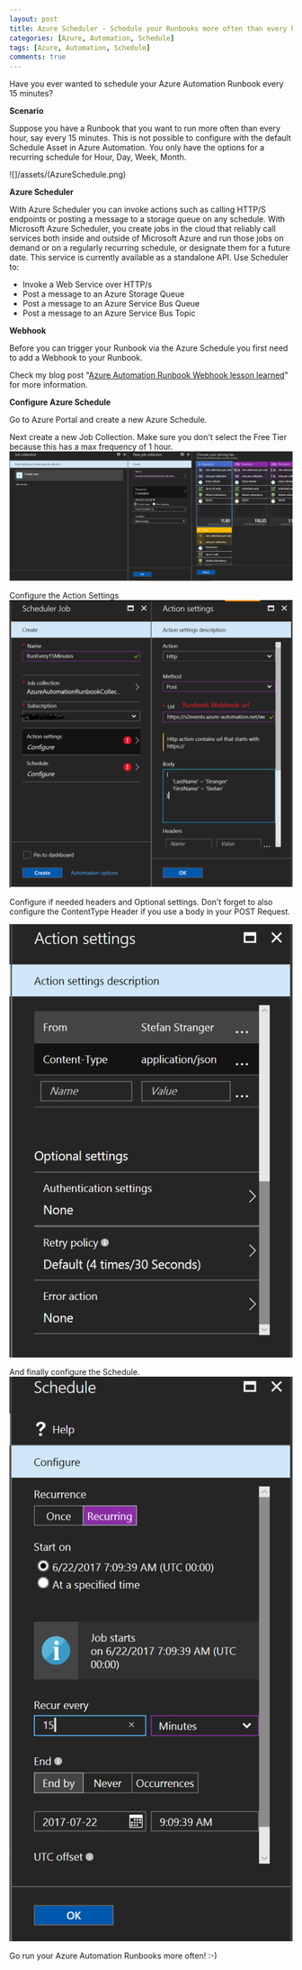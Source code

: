 ```yaml
---
layout: post
title: Azure Scheduler - Schedule your Runbooks more often than every hour
categories: [Azure, Automation, Schedule]
tags: [Azure, Automation, Schedule]
comments: true
---
```

Have you ever wanted to schedule your Azure Automation Runbook every 15 minutes?

**Scenario**

Suppose you have a Runbook that you want to run more often than every hour, say every 15 minutes. This is not possible to configure with the default Schedule Asset in Azure Automation.
You only have the options for a recurring schedule for Hour, Day, Week, Month.

![]/assets/(AzureSchedule.png)

**Azure Scheduler**

With Azure Scheduler you can invoke actions such as calling HTTP/S endpoints or posting a message to a storage queue on any schedule. With Microsoft Azure Scheduler, you create jobs in the cloud that reliably call services both inside and outside of Microsoft Azure and run those jobs on demand or on a regularly recurring schedule, or designate them for a future date. 
This service is currently available as a standalone API.
Use Scheduler to:
* Invoke a Web Service over HTTP/s
* Post a message to an Azure Storage Queue
* Post a message to an Azure Service Bus Queue
* Post a message to an Azure Service Bus Topic

**Webhook**

Before you can trigger your Runbook via the Azure Schedule you first need to add a Webhook to your Runbook.

Check my blog post "<a href="https://blogs.technet.microsoft.com/stefan_stranger/2017/03/18/azure-automation-runbook-webhook-lesson-learned/" target="_blank">Azure Automation Runbook Webhook lesson learned</a>" for more information.

**Configure Azure Schedule**

Go to Azure Portal and create a new Azure Schedule.

Next create a new Job Collection. Make sure you don't select the Free Tier because this has a max frequency of 1 hour.
![](/assets/JobCollectionTier.png)

Configure the Action Settings
![](/assets/ActionSettingsNew.png)

Configure if needed headers and Optional settings. Don't forget to also configure the ContentType Header if you use a body in your POST Request.

![](/assets/OptionalSettingsNew.png)

And finally configure the Schedule.
![](/assets/ScheduleSettings.png)

Go run your Azure Automation Runbooks more often! :-)